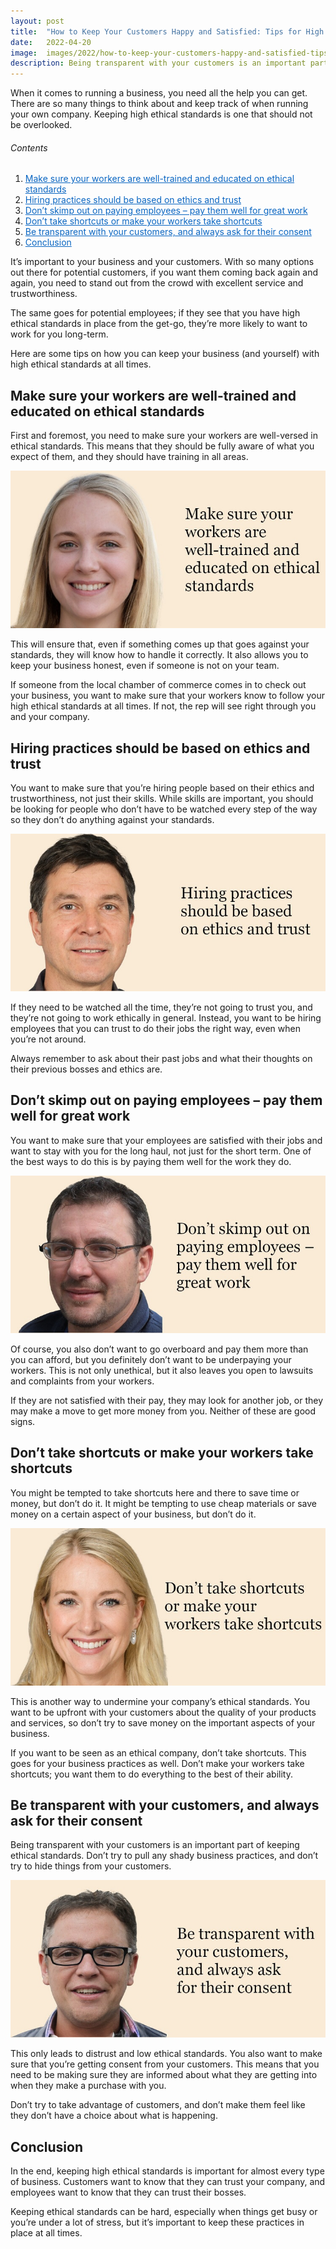 ```yaml
---
layout: post
title:  "How to Keep Your Customers Happy and Satisfied: Tips for High Ethical Standards"
date:   2022-04-20
image:  images/2022/how-to-keep-your-customers-happy-and-satisfied-tips-for-high-ethical-standards.jpg
description: Being transparent with your customers is an important part of keeping ethical standards.
---
```



When it comes to running a business, you need all the help you can get. There are so many things to think about and keep track of when running your own company. Keeping high ethical standards is one that should not be overlooked.

<h6>Contents</h6>

<ol>
  <li><a href="#go1" style="color: #0A66C2"> Make sure your workers are well-trained and educated on ethical standards </a></li>
  <li><a href="#go2" style="color: #0A66C2"> Hiring practices should be based on ethics and trust </a></li>
  <li><a href="#go3" style="color: #0A66C2"> Don’t skimp out on paying employees – pay them well for great work </a></li>
  <li><a href="#go4" style="color: #0A66C2"> Don’t take shortcuts or make your workers take shortcuts </a></li>
  <li><a href="#go5" style="color: #0A66C2"> Be transparent with your customers, and always ask for their consent </a></li>
  <li><a href="#go6" style="color: #0A66C2"> Conclusion </a></li>
</ol> 

It’s important to your business and your customers. With so many options out there for potential customers, if you want them coming back again and again, you need to stand out from the crowd with excellent service and trustworthiness.

The same goes for potential employees; if they see that you have high ethical standards in place from the get-go, they’re more likely to want to work for you long-term.

Here are some tips on how you can keep your business (and yourself) with high ethical standards at all times.

<a id="go1"> </a>
## Make sure your workers are well-trained and educated on ethical standards

First and foremost, you need to make sure your workers are well-versed in ethical standards. This means that they should be fully aware of what you expect of them, and they should have training in all areas.

![Make sure your workers are well-trained and educated on ethical standards](/images/2022/04/20/make-sure-your-workers-are-well-trained-and-educated-on-ethical-standards.jpg)

This will ensure that, even if something comes up that goes against your standards, they will know how to handle it correctly. It also allows you to keep your business honest, even if someone is not on your team.

If someone from the local chamber of commerce comes in to check out your business, you want to make sure that your workers know to follow your high ethical standards at all times. If not, the rep will see right through you and your company.

<a id="go2"> </a>
## Hiring practices should be based on ethics and trust

You want to make sure that you’re hiring people based on their ethics and trustworthiness, not just their skills. While skills are important, you should be looking for people who don’t have to be watched every step of the way so they don’t do anything against your standards.

![Hiring practices should be based on ethics and trust](/images/2022/04/20/hiring-practices-should-be-based-on-ethics-and-trust.jpg)

If they need to be watched all the time, they’re not going to trust you, and they’re not going to work ethically in general. Instead, you want to be hiring employees that you can trust to do their jobs the right way, even when you’re not around.

Always remember to ask about their past jobs and what their thoughts on their previous bosses and ethics are.

<a id="go3"> </a>
## Don’t skimp out on paying employees – pay them well for great work

You want to make sure that your employees are satisfied with their jobs and want to stay with you for the long haul, not just for the short term. One of the best ways to do this is by paying them well for the work they do.

![Don’t skimp out on paying employees – pay them well for great work](/images/2022/04/20/dont-skimp-out-on-paying-employees--pay-them-well-for-great-work.jpg)

Of course, you also don’t want to go overboard and pay them more than you can afford, but you definitely don’t want to be underpaying your workers. This is not only unethical, but it also leaves you open to lawsuits and complaints from your workers.

If they are not satisfied with their pay, they may look for another job, or they may make a move to get more money from you. Neither of these are good signs.

<a id="go4"> </a>
## Don’t take shortcuts or make your workers take shortcuts

You might be tempted to take shortcuts here and there to save time or money, but don’t do it. It might be tempting to use cheap materials or save money on a certain aspect of your business, but don’t do it.

![Don’t take shortcuts or make your workers take shortcuts](/images/2022/04/20/dont-take-shortcuts-or-make-your-workers-take-shortcuts.jpg)

This is another way to undermine your company’s ethical standards. You want to be upfront with your customers about the quality of your products and services, so don’t try to save money on the important aspects of your business.

If you want to be seen as an ethical company, don’t take shortcuts. This goes for your business practices as well. Don’t make your workers take shortcuts; you want them to do everything to the best of their ability.

<a id="go5"> </a>
## Be transparent with your customers, and always ask for their consent

Being transparent with your customers is an important part of keeping ethical standards. Don’t try to pull any shady business practices, and don’t try to hide things from your customers.

![Be transparent with your customers, and always ask for their consent](/images/2022/04/20/be-transparent-with-your-customers-and-always-ask-for-their-consent.jpg)

This only leads to distrust and low ethical standards. You also want to make sure that you’re getting consent from your customers. This means that you need to be making sure they are informed about what they are getting into when they make a purchase with you.

Don’t try to take advantage of customers, and don’t make them feel like they don’t have a choice about what is happening.

<a id="go6"> </a>
## Conclusion

In the end, keeping high ethical standards is important for almost every type of business. Customers want to know that they can trust your company, and employees want to know that they can trust their bosses.

Keeping ethical standards can be hard, especially when things get busy or you’re under a lot of stress, but it’s important to keep these practices in place at all times.
